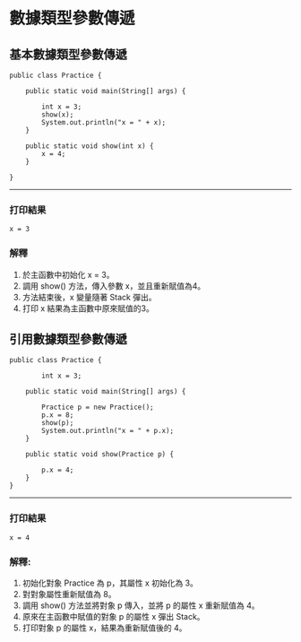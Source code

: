 # 數據類型參數傳遞

## 基本數據類型參數傳遞

```
public class Practice {

	public static void main(String[] args) {
		
		int x = 3;
		show(x);
		System.out.println("x = " + x);
	}

	public static void show(int x) {
		x = 4;
	}
	
}
```
---

### 打印結果
```
x = 3
```

### 解釋
1. 於主函數中初始化 x = 3。
2. 調用 show() 方法，傳入參數 x，並且重新賦值為4。
3. 方法結束後，x 變量隨著 Stack 彈出。
4. 打印 x 結果為主函數中原來賦值的3。

## 引用數據類型參數傳遞

```
public class Practice {

		int x = 3;
		
	public static void main(String[] args) {
		
		Practice p = new Practice();
		p.x = 8;
		show(p);
		System.out.println("x = " + p.x);
	}
	
	public static void show(Practice p) {
		
		p.x = 4;
	}
}
```
---
### 打印結果
```
x = 4
```

### 解釋:
1. 初始化對象 Practice 為 p，其屬性 x 初始化為 3。
2. 對對象屬性重新賦值為 8。
3. 調用 show() 方法並將對象 p 傳入，並將 p 的屬性 x 重新賦值為 4。
4. 原來在主函數中賦值的對象 p 的屬性 x 彈出 Stack。
5. 打印對象 p 的屬性 x，結果為重新賦值後的 4。
